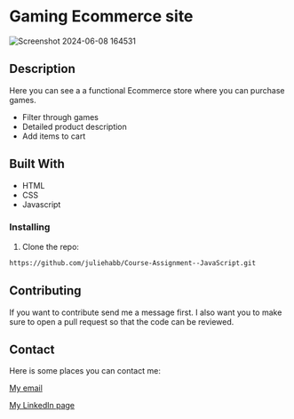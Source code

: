 # Gaming Ecommerce site

![Screenshot 2024-06-08 164531](https://github.com/juliehabb/Course-Assignment--JavaScript/assets/142581387/828ce3f2-18dd-4fdb-ad60-81e7132f4457)

## Description

Here you can see a a functional Ecommerce store where you can purchase games.

- Filter through games
- Detailed product description
- Add items to cart

## Built With
- HTML
- CSS
- Javascript

### Installing

1. Clone the repo:

```bash
https://github.com/juliehabb/Course-Assignment--JavaScript.git
```

## Contributing

If you want to contribute send me a message first. I also want you to make sure to open a pull request so that the code can be reviewed. 

## Contact

Here is some places you can contact me:

[My email](julie.habbestad@hotmail.com)

[My LinkedIn page](in/julie-habbestad-4388161b0)
